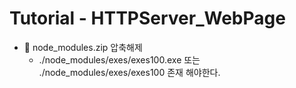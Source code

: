 **Tutorial - HTTPServer_WebPage**
===================

* :file_folder: node_modules.zip 압축해제
	* ./node_modules/exes/exes100.exe 또는 ./node_modules/exes/exes100 존재 해야한다.